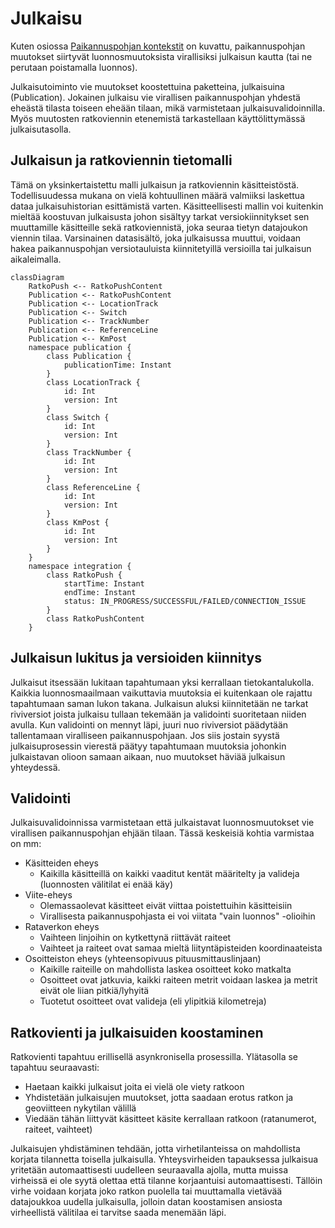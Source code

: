 # Julkaisu

Kuten osiossa [Paikannuspohjan kontekstit](paikannuspohjan_kontekstit.md) on kuvattu, paikannuspohjan muutokset
siirtyvät luonnosmuutoksista virallisiksi julkaisun kautta (tai ne perutaan poistamalla luonnos).

Julkaisutoiminto vie muutokset koostettuina paketteina, julkaisuina (Publication). Jokainen julkaisu vie virallisen
paikannuspohjan yhdestä eheästä tilasta toiseen eheään tilaan, mikä varmistetaan julkaisuvalidoinnilla. Myös muutosten
ratkoviennin etenemistä tarkastellaan käyttölittymässä julkaisutasolla.

## Julkaisun ja ratkoviennin tietomalli

Tämä on yksinkertaistettu malli julkaisun ja ratkoviennin käsitteistöstä. Todellisuudessa mukana on vielä kohtuullinen
määrä valmiiksi laskettua dataa julkaisuhistorian esittämistä varten. Käsitteellisesti mallin voi kuitenkin mieltää
koostuvan julkaisusta johon sisältyy tarkat versiokiinnitykset sen muuttamille käsitteille sekä ratkoviennistä, joka
seuraa tietyn datajoukon viennin tilaa. Varsinainen datasisältö, joka julkaisussa muuttui, voidaan hakea paikannuspohjan
versiotauluista kiinnitetyillä versioilla tai julkaisun aikaleimalla.

```mermaid
classDiagram
    RatkoPush <-- RatkoPushContent
    Publication <-- RatkoPushContent
    Publication <-- LocationTrack
    Publication <-- Switch
    Publication <-- TrackNumber
    Publication <-- ReferenceLine
    Publication <-- KmPost
    namespace publication {
        class Publication {
            publicationTime: Instant
        }
        class LocationTrack {
            id: Int
            version: Int
        }
        class Switch {
            id: Int
            version: Int
        }
        class TrackNumber {
            id: Int
            version: Int
        }
        class ReferenceLine {
            id: Int
            version: Int
        }
        class KmPost {
            id: Int
            version: Int
        }
    }
    namespace integration {
        class RatkoPush {
            startTime: Instant
            endTime: Instant
            status: IN_PROGRESS/SUCCESSFUL/FAILED/CONNECTION_ISSUE
        }
        class RatkoPushContent
    }
```

## Julkaisun lukitus ja versioiden kiinnitys

Julkaisut itsessään lukitaan tapahtumaan yksi kerrallaan tietokantalukolla. Kaikkia luonnosmaailmaan vaikuttavia
muutoksia ei kuitenkaan ole rajattu tapahtumaan saman lukon takana. Julkaisun aluksi kiinnitetään ne tarkat riviversiot
joista julkaisu tullaan tekemään ja validointi suoritetaan niiden avulla. Kun validointi on mennyt läpi, juuri nuo
riviversiot päädytään tallentamaan viralliseen paikannuspohjaan. Jos siis jostain syystä julkaisuprosessin vierestä
päätyy tapahtumaan muutoksia johonkin julkaistavan olioon samaan aikaan, nuo muutokset häviää julkaisun yhteydessä.

## Validointi

Julkaisuvalidoinnissa varmistetaan että julkaistavat luonnosmuutokset vie virallisen paikannuspohjan ehjään tilaan.
Tässä keskeisiä kohtia varmistaa on mm:

- Käsitteiden eheys
    - Kaikilla käsitteillä on kaikki vaaditut kentät määritelty ja valideja (luonnosten välitilat ei enää käy)
- Viite-eheys
    - Olemassaolevat käsitteet eivät viittaa poistettuihin käsitteisiin
    - Virallisesta paikannuspohjasta ei voi viitata "vain luonnos" -olioihin
- Rataverkon eheys
    - Vaihteen linjoihin on kytkettynä riittävät raiteet
    - Vaihteet ja raiteet ovat samaa mieltä liityntäpisteiden koordinaateista
- Osoitteiston eheys (yhteensopivuus pituusmittauslinjaan)
    - Kaikille raiteille on mahdollista laskea osoitteet koko matkalta
    - Osoitteet ovat jatkuvia, kaikki raiteen metrit voidaan laskea ja metrit eivät ole liian pitkiä/lyhyitä
    - Tuotetut osoitteet ovat valideja (eli ylipitkiä kilometreja)

## Ratkovienti ja julkaisuiden koostaminen

Ratkovienti tapahtuu erillisellä asynkronisella prosessilla. Ylätasolla se tapahtuu seuraavasti:

- Haetaan kaikki julkaisut joita ei vielä ole viety ratkoon
- Yhdistetään julkaisujen muutokset, jotta saadaan erotus ratkon ja geoviitteen nykytilan välillä
- Viedään tähän liittyvät käsitteet käsite kerrallaan ratkoon (ratanumerot, raiteet, vaihteet)

Julkaisujen yhdistäminen tehdään, jotta virhetilanteissa on mahdollista korjata tilannetta toisella julkaisulla.
Yhteysvirheiden tapauksessa julkaisua yritetään automaattisesti uudelleen seuraavalla ajolla, mutta muissa virheissä ei
ole syytä olettaa että tilanne korjaantuisi automaattisesti. Tällöin virhe voidaan korjata joko ratkon puolella tai
muuttamalla vietävää datajoukkoa uudella julkaisulla, jolloin datan koostamisen ansiosta virheellistä välitilaa ei
tarvitse saada menemään läpi.
